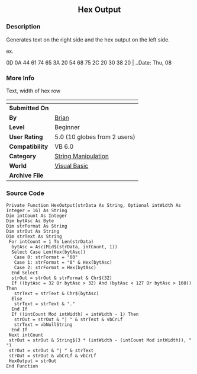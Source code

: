 ﻿<div align="center">

## Hex Output


</div>

### Description

Generates text on the right side and the hex output on the left side.

ex.

0D 0A 44 61 74 65 3A 20 54 68 75 2C 20 30 38 20 | ..Date: Thu, 08
 
### More Info
 
Text, width of hex row


<span>             |<span>
---                |---
**Submitted On**   |
**By**             |[Brian](https://github.com/Planet-Source-Code/PSCIndex/blob/master/ByAuthor/brian.md)
**Level**          |Beginner
**User Rating**    |5.0 (10 globes from 2 users)
**Compatibility**  |VB 6\.0
**Category**       |[String Manipulation](https://github.com/Planet-Source-Code/PSCIndex/blob/master/ByCategory/string-manipulation__1-5.md)
**World**          |[Visual Basic](https://github.com/Planet-Source-Code/PSCIndex/blob/master/ByWorld/visual-basic.md)
**Archive File**   |[](https://github.com/Planet-Source-Code/brian-hex-output__1-62486/archive/master.zip)





### Source Code

```
Private Function HexOutput(strData As String, Optional intWidth As Integer = 16) As String
Dim intCount As Integer
Dim bytAsc As Byte
Dim strFormat As String
Dim strOut As String
Dim strText As String
 For intCount = 1 To Len(strData)
  bytAsc = Asc(Mid$(strData, intCount, 1))
  Select Case Len(Hex(bytAsc))
   Case 0: strFormat = "00"
   Case 1: strFormat = "0" & Hex(bytAsc)
   Case 2: strFormat = Hex(bytAsc)
  End Select
  strOut = strOut & strFormat & Chr$(32)
  If ((bytAsc = 32 Or bytAsc > 32) And (bytAsc < 127 Or bytAsc > 160)) Then
   strText = strText & Chr$(bytAsc)
  Else
   strText = strText & "."
  End If
  If ((intCount Mod intWidth) = intWidth - 1) Then
   strOut = strOut & "| " & strText & vbCrLf
   strText = vbNullString
  End If
 Next intCount
 strOut = strOut & String$(3 * (intWidth - (intCount Mod intWidth)), " ")
 strOut = strOut & "| " & strText
 strOut = strOut & vbCrLf & vbCrLf
 HexOutput = strOut
End Function
```

